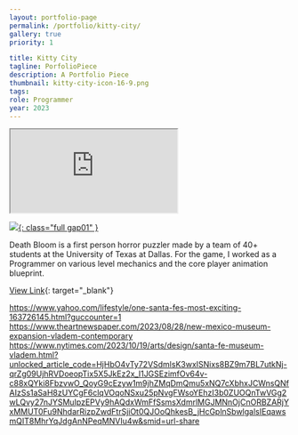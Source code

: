 ```yaml
---
layout: portfolio-page
permalink: /portfolio/kitty-city/
gallery: true
priority: 1

title: Kitty City
tagline: PorfolioPiece
description: A Portfolio Piece
thumbnail: kitty-city-icon-16-9.png
tags: 
role: Programmer
year: 2023
---
```


<iframe class="full aspect16-9" src="https://www.youtube.com/embed/nRpLaVBkLVs?autoplay=1&mute=1&loop=1&list=PLRNKKzTiLuHQl-WUGmUibhqL_UkyWO1yo" allowfullscreen></iframe>

<a href="image.jpg" target="_blank">![](image.jpg){: class="full gap01" }</a>

Death Bloom is a first person horror puzzler made by a team of 40+ students at the University of Texas at Dallas. For the game, I worked as a Programmer on various level mechanics and the core player animation blueprint.

[View Link](https://link){: target="_blank"}

https://www.yahoo.com/lifestyle/one-santa-fes-most-exciting-163726145.html?guccounter=1
https://www.theartnewspaper.com/2023/08/28/new-mexico-museum-expansion-vladem-contemporary
https://www.nytimes.com/2023/10/19/arts/design/santa-fe-museum-vladem.html?unlocked_article_code=HjHbO4vTy72VSdmlsK3wxISNixs8BZ9m7BL7utkNj-qrZg09UjhRVDoeopTix5X5JkEz2x_I1JGSEzimfOv64v-c88xQYki8FbzvwO_QoyG9cEzyw1m9jhZMqDmQmu5xNQ7cXbhxJCWnsQNfAIzSs1aSaH8zUYCgF6clqVOqoNSxu25pNvgFWsoYEhzI3b0ZUOQnTwVGg2wLQvy27nJYSMuIpzEPVy9hAQdxWmFfSsmsXdmrlMGJMNnOjCnORBZARjYxMMUT0Fu9NhdarRizpZwdFtrSjiOt0QJOoQhkesB_jHcGplnSbwlgalsIEqawsmQIT8MhrYqJdgAnNPeqMNVIu4w&smid=url-share
